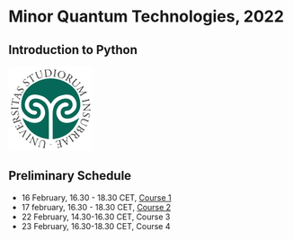 # Minor Quantum Technologies, 2022
## Introduction to Python
![insubria](logo.png)

## Preliminary Schedule
* 16 February, 16.30 - 18.30 CET, [Course 1](./Course1)
* 17 february, 16.30 - 18.30 CET, [Course 2](./Course2)
* 22 February, 14.30-16.30 CET, Course 3
* 23 February, 16.30-18.30 CET, Course 4
